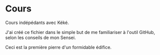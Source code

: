 # Cours

Cours indépédants avec Kéké.

J'ai créé ce fichier dans le simple but de me familiariser à l'outil GitHub, selon les conseils de mon Sensei.

Ceci est la première pierre d'un formidable édifice.
